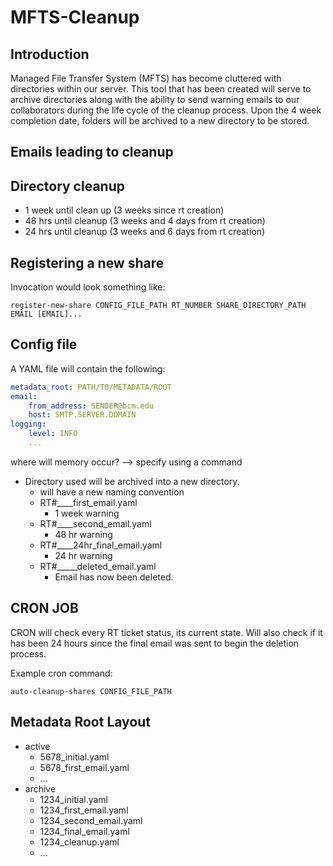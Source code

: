 # MFTS-Cleanup

## Introduction

Managed File Transfer System (MFTS) has become cluttered with directories within our server. 
This tool that has been created will serve to archive directories along with the ability to send warning emails to our collaborators during the life cycle of the cleanup process. Upon the 4 week completion date, folders will be archived to a new directory to be stored. 

## Emails leading to cleanup


## Directory cleanup
- 1 week until clean up (3 weeks since rt creation)
- 48 hrs until cleanup (3 weeks and 4 days from rt creation)
- 24 hrs until cleanup (3 weeks and 6 days from rt creation)


## Registering a new share 

Invocation would look something like:

`register-new-share CONFIG_FILE_PATH RT_NUMBER SHARE_DIRECTORY_PATH EMAIL [EMAIL]...`


## Config file

A YAML file will contain the following:

```yaml
metadata_root: PATH/TO/METADATA/ROOT
email:
    from_address: SENDER@bcm.edu
    host: SMTP.SERVER.DOMAIN
logging:
    level: INFO
    ...
```
where will memory occur? --> specify using a command
- Directory used will be archived into a new directory. 
  - will have a new naming convention
  - RT#____first_email.yaml 
      -  1 week warning
  - RT#____second_email.yaml 
      -  48 hr warning
  - RT#____24hr_final_email.yaml
      -  24 hr warning
  - RT#_____deleted_email.yaml
      -  Email has now been deleted.
  

## CRON JOB
CRON will check every RT ticket status, its current state. Will also check if it has been 24 hours since the final email was sent to begin the deletion process. 

Example cron command:

`auto-cleanup-shares CONFIG_FILE_PATH`

## Metadata Root Layout

- active
    - 5678_initial.yaml
    - 5678_first_email.yaml
    - ...
- archive
    - 1234_initial.yaml
    - 1234_first_email.yaml
    - 1234_second_email.yaml
    - 1234_final_email.yaml
    - 1234_cleanup.yaml
    - ...
